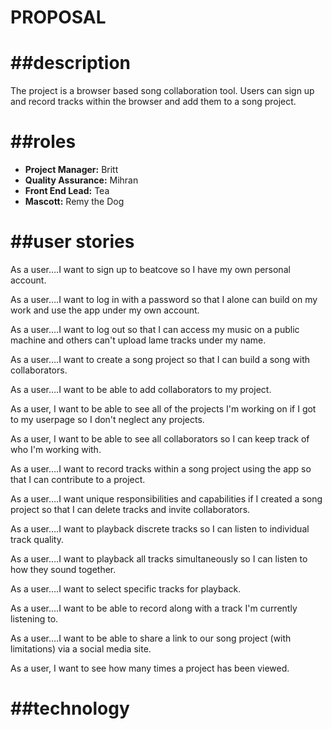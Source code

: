 PROPOSAL
====

##description
====
The project is a browser based song collaboration tool. Users can sign up and record tracks within the browser and add them to a song project. 

##roles
===
*	**Project Manager:** Britt
*	**Quality Assurance:** Mihran 
*	**Front End Lead:** Tea
*	**Mascott:** Remy the Dog

##user stories
===
As a user….I want to sign up to beatcove so I have my own personal account.

As a user….I want to log in with a password so that I alone can build on my work and use the app under my own account.

As a user….I want to log out so that I can access my music on a public machine and others can't upload lame tracks under my name.

As a user….I want to create a song project so that I can build a song with collaborators.

As a user….I want to be able to add collaborators to my project. 

As a user, I want to be able to see all of the projects I'm working on if I got to my userpage so I don't neglect any projects.

As a user, I want to be able to see all collaborators so I can keep track of who I'm working with.

As a user….I want to record tracks within a song project using the app so that I can contribute to a project.

As a user….I want unique responsibilities and capabilities if I created a song project so that I can delete tracks and invite collaborators. 

As a user….I want to playback discrete tracks so I can listen to individual track quality.

As a user….I want to playback all tracks simultaneously so I can listen to how they sound together.

As a user….I want to select specific tracks for playback.

As a user….I want to be able to record along with a track I'm currently listening to.

As a user….I want to be able to share a link to our song project (with limitations) via a social media site.

As a user, I want to see how many times a project has been viewed.

##technology
===


